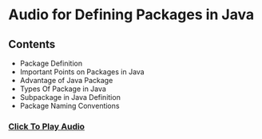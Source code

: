 # Audio for Defining Packages in Java


## Contents 

- Package Definition
- Important Points on Packages in Java
- Advantage of Java Package
- Types Of Package in Java
- Subpackage in Java  Definition
- Package Naming Conventions



### [Click To Play Audio](https://drive.google.com/file/d/1ShXBYvlbEAxPI24smquwqMozOK23Fca1/view?usp=sharing)

